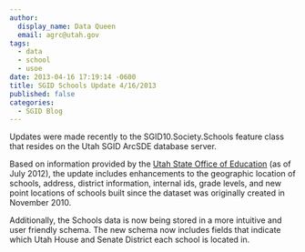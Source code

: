 ```yaml
---
author:
  display_name: Data Queen
  email: agrc@utah.gov
tags:
  - data
  - school
  - usoe
date: 2013-04-16 17:19:14 -0600
title: SGID Schools Update 4/16/2013
published: false
categories:
  - SGID Blog
---
```

Updates were made recently to the SGID10.Society.Schools feature class that resides on the Utah SGID ArcSDE database server.

Based on information provided by the [Utah State Office of Education](https://www.schools.utah.gov/main/) (as of July 2012), the update includes enhancements to the geographic location of schools, address, district information, internal ids, grade levels, and new point locations of schools built since the dataset was originally created in November 2010.

Additionally, the Schools data is now being stored in a more intuitive and user friendly schema. The new schema now includes fields that indicate which Utah House and Senate District each school is located in.
